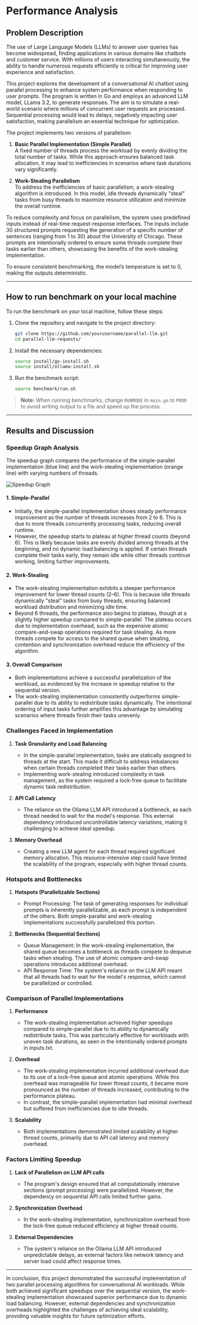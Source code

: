# Performance Analysis

## Problem Description
The use of Large Language Models (LLMs) to answer user queries has become widespread, finding applications in various domains like chatbots and customer service. With millions of users interacting simultaneously, the ability to handle numerous requests efficiently is critical for improving user experience and satisfaction.

This project explores the development of a conversational AI chatbot using parallel processing to enhance system performance when responding to user prompts. The program is written in Go and employs an advanced LLM model, LLama 3.2, to generate responses. The aim is to simulate a real-world scenario where millions of concurrent user requests are processed. Sequential processing would lead to delays, negatively impacting user satisfaction, making parallelism an essential technique for optimization.

The project implements two versions of parallelism:

1. **Basic Parallel Implementation (Simple Parallel)**  
   A fixed number of threads process the workload by evenly dividing the total number of tasks. While this approach ensures balanced task allocation, it may lead to inefficiencies in scenarios where task durations vary significantly.

2. **Work-Stealing Parallelism**  
   To address the inefficiencies of basic parallelism, a work-stealing algorithm is introduced. In this model, idle threads dynamically "steal" tasks from busy threads to maximize resource utilization and minimize the overall runtime.

To reduce complexity and focus on parallelism, the system uses predefined inputs instead of real-time request-response interfaces. The inputs include 30 structured prompts requesting the generation of a specific number of sentences (ranging from 1 to 30) about the University of Chicago. These prompts are intentionally ordered to ensure some threads complete their tasks earlier than others, showcasing the benefits of the work-stealing implementation.

To ensure consistent benchmarking, the model’s temperature is set to 0, making the outputs deterministic.

---

## How to run benchmark on your local machine
To run the benchmark on your local machine, follow these steps:

1. Clone the repository and navigate to the project directory:
    ```bash
    git clone https://github.com/yourusername/parallel-llm.git
    cd parallel-llm-requests/
    ```

2. Install the necessary dependencies:
    ```bash
    source install/go-install.sh
    source install/ollama-install.sh
    ```

3. Run the benchmark script:
    ```bash
    source benchmark/run.sh
    ```

> **Note:** When running benchmarks, change `RUNMODE` in `main.go` to `PROD` to avoid writing output to a file and speed up the process.

---

## Results and Discussion

### Speedup Graph Analysis
The speedup graph compares the performance of the simple-parallel implementation (blue line) and the work-stealing implementation (orange line) with varying numbers of threads.

![Speedup Graph](speedup.png)

#### 1. Simple-Parallel
- Initially, the simple-parallel implementation shows steady performance improvement as the number of threads increases from 2 to 6. This is due to more threads concurrently processing tasks, reducing overall runtime.
- However, the speedup starts to plateau at higher thread counts (beyond 6). This is likely because tasks are evenly divided among threads at the beginning, and no dynamic load balancing is applied. If certain threads complete their tasks early, they remain idle while other threads continue working, limiting further improvements.

#### 2. Work-Stealing
- The work-stealing implementation exhibits a steeper performance improvement for lower thread counts (2–6). This is because idle threads dynamically "steal" tasks from busy threads, ensuring balanced workload distribution and minimizing idle time.
- Beyond 6 threads, the performance also begins to plateau, though at a slightly higher speedup compared to simple-parallel. The plateau occurs due to implementation overhead, such as the expensive atomic compare-and-swap operations required for task stealing. As more threads compete for access to the shared queue when stealing, contention and synchronization overhead reduce the efficiency of the algorithm.

#### 3. Overall Comparison
- Both implementations achieve a successful parallelization of the workload, as evidenced by the increase in speedup relative to the sequential version.
- The work-stealing implementation consistently outperforms simple-parallel due to its ability to redistribute tasks dynamically. The intentional ordering of input tasks further amplifies this advantage by simulating scenarios where threads finish their tasks unevenly.

### Challenges Faced in Implementation
1. **Task Granularity and Load Balancing**
   - In the simple-parallel implementation, tasks are statically assigned to threads at the start. This made it difficult to address imbalances when certain threads completed their tasks earlier than others.
   - Implementing work-stealing introduced complexity in task management, as the system required a lock-free queue to facilitate dynamic task redistribution.

2. **API Call Latency**
   - The reliance on the Ollama LLM API introduced a bottleneck, as each thread needed to wait for the model's response. This external dependency introduced uncontrollable latency variations, making it challenging to achieve ideal speedup.

3. **Memory Overhead**
   - Creating a new LLM agent for each thread required significant memory allocation. This resource-intensive step could have limited the scalability of the program, especially with higher thread counts.

### Hotspots and Bottlenecks
1. **Hotspots (Parallelizable Sections)**
   - Prompt Processing: The task of generating responses for individual prompts is inherently parallelizable, as each prompt is independent of the others. Both simple-parallel and work-stealing implementations successfully parallelized this portion.

2. **Bottlenecks (Sequential Sections)**
   - Queue Management: In the work-stealing implementation, the shared queue becomes a bottleneck as threads compete to dequeue tasks when stealing. The use of atomic compare-and-swap operations introduces additional overhead.
   - API Response Time: The system's reliance on the LLM API meant that all threads had to wait for the model's response, which cannot be parallelized or controlled.

### Comparison of Parallel Implementations
1. **Performance**
   - The work-stealing implementation achieved higher speedups compared to simple-parallel due to its ability to dynamically redistribute tasks. This was particularly effective for workloads with uneven task durations, as seen in the intentionally ordered prompts in inputs.txt.

2. **Overhead**
   - The work-stealing implementation incurred additional overhead due to its use of a lock-free queue and atomic operations. While this overhead was manageable for lower thread counts, it became more pronounced as the number of threads increased, contributing to the performance plateau.
   - In contrast, the simple-parallel implementation had minimal overhead but suffered from inefficiencies due to idle threads.

3. **Scalability**
   - Both implementations demonstrated limited scalability at higher thread counts, primarily due to API call latency and memory overhead.

### Factors Limiting Speedup
1. **Lack of Parallelism on LLM API calls**
   - The program's design ensured that all computationally intensive sections (prompt processing) were parallelized. However, the dependency on sequential API calls limited further gains.

2. **Synchronization Overhead**
   - In the work-stealing implementation, synchronization overhead from the lock-free queue reduced efficiency at higher thread counts.

3. **External Dependencies**
   - The system's reliance on the Ollama LLM API introduced unpredictable delays, as external factors like network latency and server load could affect response times.

---

In conclusion, this project demonstrated the successful implementation of two parallel processing algorithms for conversational AI workloads. While both achieved significant speedups over the sequential version, the work-stealing implementation showcased superior performance due to dynamic load balancing. However, external dependencies and synchronization overheads highlighted the challenges of achieving ideal scalability, providing valuable insights for future optimization efforts.
